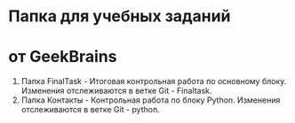 # Папка для учебных заданий #
# от GeekBrains #

1. Папка FinalTask - Итоговая контрольная работа по основному блоку. Изменения отслеживаются в ветке Git - Finaltask.
2. Папка Контакты - Контрольная работа по блоку Python. Изменения отслеживаются в ветке Git - python.
